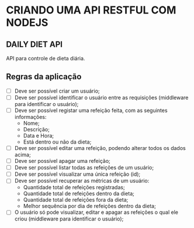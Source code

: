# CRIANDO UMA API RESTFUL COM NODEJS

## DAILY DIET API
API para controle de dieta diária.


## Regras da aplicação
- [ ] Deve ser possível criar um usuário;
- [ ] Deve ser possível identificar o usuário entre as requisições (middleware para identificar o usuário);
- [ ] Deve ser possível registar uma refeição feita, com as seguintes informações:
  - Nome;
  - Descrição;
  - Data e Hora;
  - Está dentro ou não da dieta;
- [ ] Deve ser possível editar uma refeição, podendo alterar todos os dados acima;
- [ ] Deve ser possível apagar uma refeição;
- [ ] Deve ser possível listar todas as refeições de um usuário;
- [ ] Deve ser possível visualizar uma única refeição (id);
- [ ] Deve ser possível recuperar as métricas de um usuário:
  - Quantidade total de refeições registradas;
  - Quantidade total de refeições dentro da dieta;
  - Quantidade total de refeições fora da dieta;
  - Melhor sequência por dia de refeições dentro da dieta;
- [ ] O usuário só pode visualizar, editar e apagar as refeições o qual ele criou (middleware para identificar o usuário);